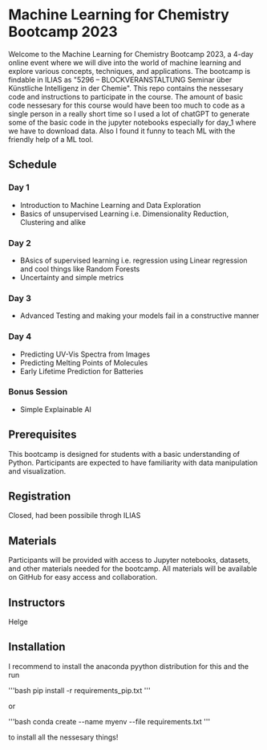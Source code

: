 # Machine Learning for Chemistry Bootcamp 2023

Welcome to the Machine Learning for Chemistry Bootcamp 2023, a 4-day online event where we will dive into the world of machine learning and explore various concepts, techniques, and applications. The bootcamp is findable in ILIAS as "5296 – BLOCKVERANSTALTUNG Seminar über Künstliche Intelligenz in der Chemie". 
This repo contains the nessesary code and instructions to participate in the course. The amount of basic code nessesary for this course would have been too much to code as a single person in a really short time so I used a lot of chatGPT to generate some of the basic code in the jupyter notebooks especially for day_1 where we have to download data. Also I found it funny to teach ML with the friendly help of a ML tool.

## Schedule

### Day 1
- Introduction to Machine Learning and Data Exploration
- Basics of unsupervised Learning i.e. Dimensionality Reduction, Clustering and alike

### Day 2
- BAsics of supervised learning i.e. regression using Linear regression and cool things like Random Forests
- Uncertainty and simple metrics

### Day 3
- Advanced Testing and making your models fail in a constructive manner

### Day 4
- Predicting UV-Vis Spectra from Images
- Predicting Melting Points of Molecules
- Early Lifetime Prediction for Batteries

### Bonus Session
- Simple Explainable AI

## Prerequisites

This bootcamp is designed for students with a basic understanding of Python. Participants are expected to have familiarity with data manipulation and visualization.

## Registration

Closed, had been possibile throgh ILIAS

## Materials

Participants will be provided with access to Jupyter notebooks, datasets, and other materials needed for the bootcamp. All materials will be available on GitHub for easy access and collaboration.

## Instructors

Helge

## Installation

I recommend to install the anaconda pyython distribution for this and the run 

'''bash
pip install -r requirements_pip.txt
'''

or 

'''bash
conda create --name myenv --file requirements.txt
'''

to install all the nessesary things!
